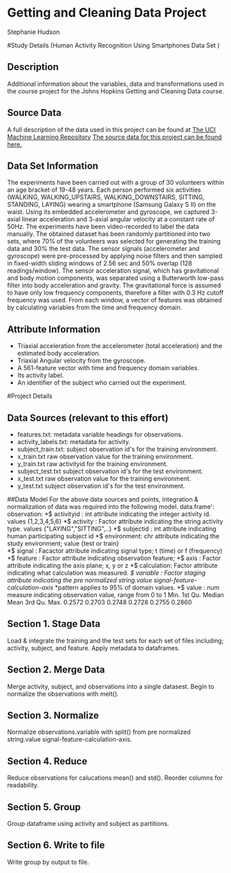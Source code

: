 # Getting and Cleaning Data Project

Stephanie Hudson

#Study Details 
(Human Activity Recognition Using Smartphones Data Set )
## Description
Additional information about the variables, data and transformations used in the course project for the Johns Hopkins Getting and Cleaning Data course.

## Source Data
A full description of the data used in this project can be found at [The UCI Machine Learning Repository](http://archive.ics.uci.edu/ml/datasets/Human+Activity+Recognition+Using+Smartphones)
[The source data for this project can be found here.](https://d396qusza40orc.cloudfront.net/getdata%2Fprojectfiles%2FUCI%20HAR%20Dataset.zip)

## Data Set Information
The experiments have been carried out with a group of 30 volunteers within an age bracket of 19-48 years. Each person performed six activities (WALKING, WALKING_UPSTAIRS, WALKING_DOWNSTAIRS, SITTING, STANDING, LAYING) wearing a smartphone (Samsung Galaxy S II) on the waist. Using its embedded accelerometer and gyroscope, we captured 3-axial linear acceleration and 3-axial angular velocity at a constant rate of 50Hz. The experiments have been video-recorded to label the data manually. The obtained dataset has been randomly partitioned into two sets, where 70% of the volunteers was selected for generating the training data and 30% the test data. 
The sensor signals (accelerometer and gyroscope) were pre-processed by applying noise filters and then sampled in fixed-width sliding windows of 2.56 sec and 50% overlap (128 readings/window). The sensor acceleration signal, which has gravitational and body motion components, was separated using a Butterworth low-pass filter into body acceleration and gravity. The gravitational force is assumed to have only low frequency components, therefore a filter with 0.3 Hz cutoff frequency was used. From each window, a vector of features was obtained by calculating variables from the time and frequency domain.

## Attribute Information
- Triaxial acceleration from the accelerometer (total acceleration) and the estimated body acceleration. 
- Triaxial Angular velocity from the gyroscope. 
- A 561-feature vector with time and frequency domain variables. 
- Its activity label. 
- An identifier of the subject who carried out the experiment.

#Project Details 

## Data Sources (relevant to this effort)
- features.txt:          metadata variable headings for observations.  
- activity_labels.txt:   metadata for activity.
- subject_train.txt:     subject observation id's  for the training environment.
- x_train.txt            raw observation value for the training environment.
- y_train.txt            raw activityid  for the training environment.
- subject_test.txt       subject observation id's  for the test environment.
- x_test.txt             raw observation value for the training environment.
- y_test.txt             subject observation id's  for the test environment.


##Data Model
For the above data sources and points, integration & normalization of data was required into the following model.
data.frame':	observation:
 *$ activityid : int         attribute indicating the integer activity id.  values {1,2,3,4,5,6}
 *$ activity   : Factor      attribute indicating the string activity type. values {"LAYING","SITTING",..}
 *$ subjectid  : int         attribute indicating human participating subject id
 *$ environment: chr         attribute indicating the study environment; value {test or train}  
 *$ signal     : Facactor    attribute indicating signal type; t (time) or f (frequency)
 *$ feature    : Factor      attribute indicating observation feature; 
 *$ axis       : Factor      attribute indicating the axis plane; x, y or z
 *$ calculation: Factor      attribute indicating what calculation was measured.
 *$ variable   : Factor      staging attribute indicating the pre normalized string.value  signal-feature-calculation-axis*
                            *pattern applies to 95% of domain values.
 *$ value      : num         measure indicating observation value, range from 0 to 1 
                            Min. 1st Qu.  Median    Mean 3rd Qu.    Max. 
                            0.2572  0.2703  0.2748  0.2728  0.2755  0.2860 



## Section 1. Stage Data
Load & integrate the training and the test sets for each set of files including; activity, subject, and feature.  Apply metadata to dataframes.

## Section 2. Merge Data 
Merge activity, subject, and observations into a single datasest.  Begin to normalize the observations with melt().  

## Section 3. Normalize 
Normalize observations.variable with split() from pre normalized string.value  signal-feature-calculation-axis.

## Section 4. Reduce 
Reduce observations for calucations mean() and std().   Reorder columns for readability. 

## Section 5.  Group 
Group dataframe using activity and subject as partitions.  

## Section 6.  Write to file 
Write group by output to file. 

